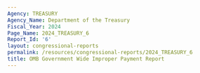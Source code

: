 ```yaml
---
Agency: TREASURY
Agency_Name: Department of the Treasury
Fiscal_Year: 2024
Page_Name: 2024_TREASURY_6
Report_Id: '6'
layout: congressional-reports
permalink: /resources/congressional-reports/2024_TREASURY_6
title: OMB Government Wide Improper Payment Report
---
```

